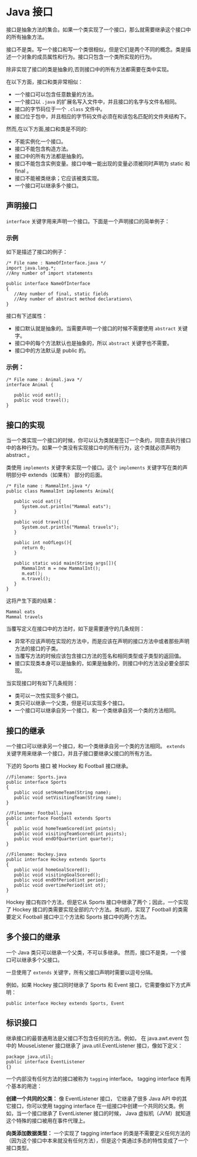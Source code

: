 # Java 接口

接口是抽象方法的集合。如果一个类实现了一个接口，那么就需要继承这个接口中的所有抽象方法。

接口不是类。写一个接口和写一个类很相似，但是它们是两个不同的概念。类是描述一个对象的成员属性和行为。接口只包含一个类所实现的行为。

除非实现了接口的类是抽象的,否则接口中的所有方法都需要在类中实现。

在以下方面，接口和类非常相似：
- 一个接口可以包含任意数量的方法。
- 一个接口以 `.java` 的扩展名写入文件中，并且接口的名字与文件名相同。
- 接口的字节码位于一个 `.class` 文件中。
- 接口位于包中，并且相应的字节码文件必须在和该包名匹配的文件夹结构下。

然而,在以下方面,接口和类是不同的:
- 不能实例化一个接口。
- 接口不能包含构造方法。
- 接口中的所有方法都是抽象的。
- 接口不能包含实例变量。接口中唯一能出现的变量必须被同时声明为 static 和 final 。
- 接口不能被类继承；它应该被类实现。
- 一个接口可以继承多个接口。

## 声明接口

`interface` 关键字用来声明一个接口。下面是一个声明接口的简单例子：

### 示例

如下是描述了接口的例子：

```
/* File name : NameOfInterface.java */
import java.lang.*;
//Any number of import statements

public interface NameOfInterface
{
   //Any number of final, static fields
   //Any number of abstract method declarations\
}
```

接口有下述属性：
- 接口默认就是抽象的。当需要声明一个接口的时候不需要使用 `abstract` 关键字。
- 接口中的每个方法默认也是抽象的，所以 `abstract` 关键字也不需要。
- 接口中的方法默认是 public 的。

### 示例：

```
/* File name : Animal.java */
interface Animal {

   public void eat();
   public void travel();
}
```

## 接口的实现

当一个类实现一个接口的时候，你可以认为类就是签订一个条约，同意去执行接口中的各种行为。如果一个类没有实现接口中的所有行为，这个类就必须声明为 abstract 。

类使用 `implements` 关键字来实现一个接口。这个 `implements` 关键字写在类的声明部分中 extends（如果有） 部分的后面。

```
/* File name : MammalInt.java */
public class MammalInt implements Animal{

   public void eat(){
      System.out.println("Mammal eats");
   }

   public void travel(){
      System.out.println("Mammal travels");
   } 

   public int noOfLegs(){
      return 0;
   }

   public static void main(String args[]){
      MammalInt m = new MammalInt();
      m.eat();
      m.travel();
   }
} 
```

这将产生下面的结果：

```
Mammal eats
Mammal travels
```

当覆写定义在接口中的方法时，如下是需要遵守的几条规则：
- 异常不应该声明在实现的方法中，而是应该在声明的接口方法中或者那些声明方法的接口的子类。
- 当覆写方法的时候应该包含接口方法的签名和相同类型或子类型的返回值。
- 接口实现类本身可以是抽象的，如果是抽象的，则接口中的方法没必要全部实现。

当实现接口时有如下几条规则：
- 类可以一次性实现多个接口。
- 类只可以继承一个父类，但是可以实现多个接口。
- 一个接口可以继承自另一个接口，和一个类继承自另一个类的方法相同。

## 接口的继承

一个接口可以继承另一个接口，和一个类继承自另一个类的方法相同。 `extends` 关键字用来继承一个接口，并且子接口要继承父接口的所有方法。

下述的 Sports 接口 被 Hockey 和 Football 接口继承。

```
//Filename: Sports.java
public interface Sports
{
   public void setHomeTeam(String name);
   public void setVisitingTeam(String name);
}

//Filename: Football.java
public interface Football extends Sports
{
   public void homeTeamScored(int points);
   public void visitingTeamScored(int points);
   public void endOfQuarter(int quarter);
}

//Filename: Hockey.java
public interface Hockey extends Sports
{
   public void homeGoalScored();
   public void visitingGoalScored();
   public void endOfPeriod(int period);
   public void overtimePeriod(int ot);
}
```

Hockey 接口有四个方法，但是它从 Sports 接口中继承了两个；因此，一个实现了 Hockey 接口的类需要实现全部的六个方法。类似的，实现了 Football 的类需要定义 Football 接口中三个方法和 Sports 接口中的两个方法。

## 多个接口的继承

一个 Java 类只可以继承一个父类，不可以多继承。 然而，接口不是类，一个接口可以继承多个父接口。

一旦使用了 `extends` 关键字，所有父接口声明时需要以逗号分隔。

例如，如果 Hockey 接口同时继承了 Sports 和 Event 接口，它需要像如下方式声明：

```
public interface Hockey extends Sports, Event
```

## 标识接口

继承接口的最普通用法是父接口不包含任何的方法。例如， 在 java.awt.event 包中的 MouseListener 接口继承了 java.util.EventListener 接口，像如下定义：

```
package java.util;
public interface EventListener
{}
``` 

一个内部没有任何方法的接口被称为 `tagging` interface。 tagging interface 有两个基本的用途：

**创建一个共同的父类：** 像 EventListener 接口， 它继承了很多 Java API 中的其它接口，你可以使用 tagging interface 在一组接口中创建一个共同的父类。例如，当一个接口继承了 EventListener 接口的时候， Java 虚拟机（JVM）就知道这个特殊的接口被用在事件代理上。

**向类添加数据类型：** 一个实现了 tagging interface 的类是不需要定义任何方法的（因为这个接口中本来就没有任何方法），但是这个类通过多态的特性变成了一个接口类型。
